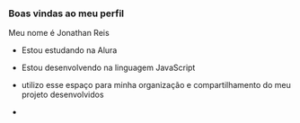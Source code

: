 ### Boas vindas ao meu perfil

Meu nome é Jonathan Reis

- Estou estudando na Alura
- Estou desenvolvendo na linguagem JavaScript
- utilizo esse espaço para minha organização e compartilhamento do meu projeto desenvolvidos

- 

